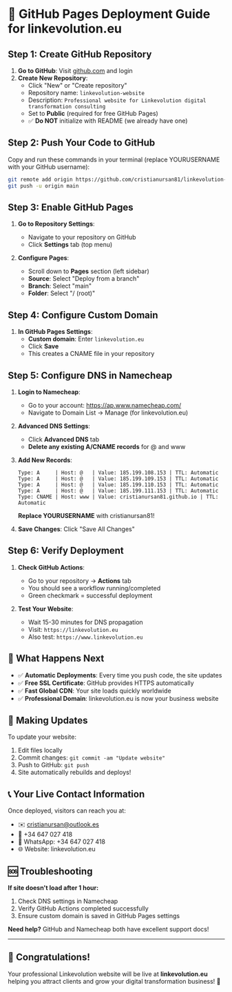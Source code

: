 # 🚀 GitHub Pages Deployment Guide for linkevolution.eu

## Step 1: Create GitHub Repository

1. **Go to GitHub**: Visit [github.com](https://github.com) and login
2. **Create New Repository**:
   - Click "New" or "Create repository"
   - Repository name: `linkevolution-website`
   - Description: `Professional website for Linkevolution digital transformation consulting`
   - Set to **Public** (required for free GitHub Pages)
   - ✅ **Do NOT** initialize with README (we already have one)

## Step 2: Push Your Code to GitHub

Copy and run these commands in your terminal (replace YOURUSERNAME with your GitHub username):

```bash
git remote add origin https://github.com/cristianursan81/linkevolution-website.git
git push -u origin main
```

## Step 3: Enable GitHub Pages

1. **Go to Repository Settings**:
   - Navigate to your repository on GitHub
   - Click **Settings** tab (top menu)

2. **Configure Pages**:
   - Scroll down to **Pages** section (left sidebar)
   - **Source**: Select "Deploy from a branch"
   - **Branch**: Select "main"
   - **Folder**: Select "/ (root)"

## Step 4: Configure Custom Domain

1. **In GitHub Pages Settings**:
   - **Custom domain**: Enter `linkevolution.eu`
   - Click **Save**
   - This creates a CNAME file in your repository

## Step 5: Configure DNS in Namecheap

1. **Login to Namecheap**:
   - Go to your account: https://ap.www.namecheap.com/
   - Navigate to Domain List → Manage (for linkevolution.eu)

2. **Advanced DNS Settings**:
   - Click **Advanced DNS** tab
   - **Delete any existing A/CNAME records** for @ and www

3. **Add New Records**:
   ```
   Type: A     | Host: @   | Value: 185.199.108.153 | TTL: Automatic
   Type: A     | Host: @   | Value: 185.199.109.153 | TTL: Automatic  
   Type: A     | Host: @   | Value: 185.199.110.153 | TTL: Automatic
   Type: A     | Host: @   | Value: 185.199.111.153 | TTL: Automatic
   Type: CNAME | Host: www | Value: cristianursan81.github.io | TTL: Automatic
   ```
   
   **Replace YOURUSERNAME** with cristianursan81!

4. **Save Changes**: Click "Save All Changes"

## Step 6: Verify Deployment

1. **Check GitHub Actions**:
   - Go to your repository → **Actions** tab
   - You should see a workflow running/completed
   - Green checkmark = successful deployment

2. **Test Your Website**:
   - Wait 15-30 minutes for DNS propagation
   - Visit: `https://linkevolution.eu`
   - Also test: `https://www.linkevolution.eu`

## 🎯 What Happens Next

- ✅ **Automatic Deployments**: Every time you push code, the site updates
- ✅ **Free SSL Certificate**: GitHub provides HTTPS automatically
- ✅ **Fast Global CDN**: Your site loads quickly worldwide
- ✅ **Professional Domain**: linkevolution.eu is now your business website

## 🔧 Making Updates

To update your website:
1. Edit files locally
2. Commit changes: `git commit -am "Update website"`
3. Push to GitHub: `git push`
4. Site automatically rebuilds and deploys!

## 📞 Your Live Contact Information

Once deployed, visitors can reach you at:
- ✉️ cristianursan@outlook.es
- 📱 +34 647 027 418
- 💬 WhatsApp: +34 647 027 418
- 🌐 Website: linkevolution.eu

## 🆘 Troubleshooting

**If site doesn't load after 1 hour:**
1. Check DNS settings in Namecheap
2. Verify GitHub Actions completed successfully
3. Ensure custom domain is saved in GitHub Pages settings

**Need help?** GitHub and Namecheap both have excellent support docs!

---

## 🎉 Congratulations!

Your professional Linkevolution website will be live at **linkevolution.eu** helping you attract clients and grow your digital transformation business! 🚀
